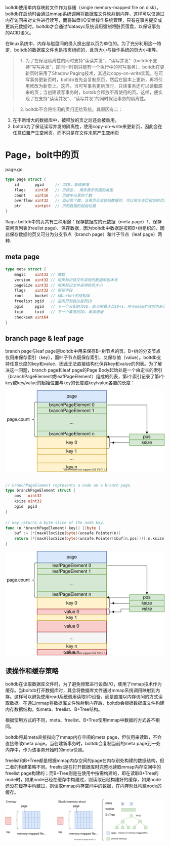 boltdb使用单内存映射文件作为存储（single memory-mapped file on disk）。boltdb在启动时会通过mmap系统调用将数据库文件映射到内存，这样可以仅通过内存访问来对文件进行读写，而将磁盘I/O交给操作系统管理，只有在事务提交或更新元数据时，boltdb才会通过fdatasyc系统调用强制将脏页落盘，以保证事务的ACID语义。

在linux系统中，内存与磁盘间的换入换出是以页为单位的。为了充分利用这一特定，boltdb的数据库文件也是按页组织的，且页大小与操作系统的页大小相等。

> 1. 为了在保证隔离性的同时支持“读读并发”、“读写并发”（boltdb不支持“写写并发”，即同一时刻只能有一个执行中的可写事务），boltdb在更新页时采用了Shadow Paging技术，其通过copy-on-write实现。在可写事务更新页时，boltdb首先会复制原页，然后在副本上更新，再将引用修改为新页上。这样，当可写事务更新页时，只读事务还可以读取原来的页；当创建读写事务时，boltdb会释放不再使用的页。这样，便实现了在支持“读读并发”、“读写并发”的同时保证事务的隔离性。

> 2. boltdb不会将空闲的页归还给系统。其原因有二：

1) 在不断增大的数据库中，被释放的页之后还会被重用。
2) boltdb为了保证读写并发的隔离性，使用copy-on-write来更新页，因此会在任意位置产生空闲页，而不只是在文件末尾产生空闲页

# Page，bolt中的页

page.go
```go
type page struct {
	id       pgid     // 页ID，单调递增
	flags    uint16   // 页标志， 用来表示页面的类型
	count    uint16   // 页面中元素的个数
	overflow uint32   // 溢出页个数，当单页无法容纳数据时，可以用与该页相邻的页面保存溢出的数据
	ptr      uintptr  // 页的数据的起始位置
}
```

flags: boltdb中的页共有三种用途：保存数据库的元数据（meta page）1、保存空闲页列表(freelist page)、保存数据，因为boltdb中数据是按照B+树组织的，因此保存数据的页又可分为分支节点（branch page）和叶子节点（leaf page）两种.

## meta page

```go
type meta struct {
	magic    uint32 // 魔数
	version  uint32 // 用来标识该文件采用的数据库版本号
	pageSize uint32 // 用来标识文件采用的页大小
	flags    uint32 // 保留字段
	root     bucket // 根bucket的结构体
	freelist pgid   // 空闲页列表的首页ID
	pgid     pgid   // 下一个分配的页ID，即当前最大页ID+1，用于mmap扩容时为新页编号
	txid     txid   // 下一个事务的ID，单调递增
	checksum uint64
}
```

## branch page & leaf page

branch page与leaf page是boltdb中用来保存B+树节点的页。B+树的分支节点仅用来保存索引（key），而叶子节点既保存索引，又保存值（value）。boltdb支持任意长度的key和value，因此无法直接结构化保存key和value的列表。为了解决这一问题，branch page和leaf page的Page Body起始处是一个由定长的索引（branchPageElement或leafPageElement）组成的列表，第$i$个索引记录了第$i$个key或key/value的起始位置与key的长度或key/value各自的长度：

![branch-page结构示意图.svg](./branch-page结构示意图.svg)

```go

// branchPageElement represents a node on a branch page.
type branchPageElement struct {
	pos   uint32
	ksize uint32
	pgid  pgid
}

// key returns a byte slice of the node key.
func (n *branchPageElement) key() []byte {
	buf := (*[maxAllocSize]byte)(unsafe.Pointer(n))
	return (*[maxAllocSize]byte)(unsafe.Pointer(&buf[n.pos]))[:n.ksize]
}
```

![leaf-page结构示意图.svg](./leaf-page结构示意图.svg)

## 读操作和缓存策略

boltdb在读取数据库文件时，为了避免频繁进行设备I/O，使用了mmap技术作为缓存。当boltdb打开数据库时，其会将数据库文件通过mmap系统调用映射到内存。这样可以避免使用read系统调用读取I/O设备，而是直接以内存访问的方式读取数据。在通过mmap将数据库文件映射到内存后，boltdb会根据数据库文件构建内存数据结构，如meta、freelist、B+Tree结构。

根据使用方式的不同，meta、freelist、B+Tree使用mmap中数据的方式各不相同。

boltdb将其meta直接指向了mmap内存空间的meta page，但仅用来读取，不会直接修改meta page。当创建新事务时，boltdb会复制当前的meta page到一处内存中，作为该事务开始时的meta快照。

freelist和B+Tree都是根据mmap内存空间的page在内存别处构建的数据结构，但二者的构建策略不同。freelist是在打开数据库时完整地读取mmap内存空间中的freelist page构建的；而B+Tree则是在使用中按需构建的，即在读取B+Tree的node时，如果node已经在缓存中构建过，则读取已经构建好的缓存，如果node还没在缓存中构建过，则读取mmap内存空间中的数据，在内存别处构建node的缓存。

![bolt读操作和缓存策略示意图.svg](./bolt读操作和缓存策略示意图.svg)